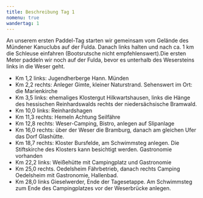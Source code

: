 ```yaml
---
title: Beschreibung Tag 1
nomenu: true
wandertag: 1
---
```

An unserem ersten Paddel-Tag starten wir gemeinsam vom Gelände des Mündener Kanuclubs auf der Fulda. Danach links halten und nach ca. 1 km die Schleuse einfahren (Bootsrutsche nicht empfehlenswert).Die ersten Meter paddeln wir noch auf der Fulda, bevor es unterhalb des Wesersteins links in die Weser geht.
- Km 1,2 links: Jugendherberge Hann. Münden
- Km 2,2 rechts: Anleger Gimte, kleiner Naturstrand. Sehenswert im Ort: die Marienkirche
- Km 3,5 links: ehemaliges Klostergut Hilkwartshausen, links die Hänge des hessischen Reinhardswalds rechts der niedersächsische Bramwald.
- Km 10,0 links: Reinhardshagen
- Km 11,3 rechts: Hemeln Achtung Seilfähre
- Km 12,8 rechts: Weser-Camping, Bistro, anlegen auf Slipanlage
- Km 16,0 rechts: über der Weser die Bramburg, danach am gleichen Ufer das Dorf Glashütte.
- Km 18,7 rechts: Kloster Bursfelde, am Schwimmsteg anlegen. Die Stiftskirche des Klosters kann besichtigt werden. Gastronomie vorhanden
- Km 22,2 links: Weißehütte mit Campingplatz und Gastronomie
- Km 25,0 rechts. Oedelsheim Fährbetrieb, danach rechts Camping Oedelsheim mit Gastronomie, Hallenbad.
- Km 28,0 links Gieselwerder, Ende der Tagesetappe. Am Schwimmsteg zum Ende des Campingplatzes vor der Weserbrücke anlegen.
